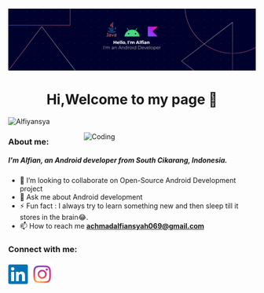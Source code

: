 ![MasterHead](https://github.com/Alfiyansya/Alfiyansya/blob/main/soc/banner.png)
<h1 align="center">Hi,Welcome to my page 👋</h1>

<p align="left"> <img src="https://komarev.com/ghpvc/?username=Alfiyansya&label=Profile%20views&color=129e00&style=plastic" alt="Alfiyansya" /> </p>
<img align="right" alt="Coding" width="350" src="https://github.com/Alfiyansya/Alfiyansya/blob/main/soc/illustration.gif">
<h3 align="left">About me:</h3>
<h5>I'm Alfian, an Android developer from South Cikarang, Indonesia.</h5>

- 👯 I’m looking to collaborate on Open-Source Android Development project
- 💬 Ask me about Android development
- ⚡ Fun fact : I always try to learn something new and then sleep till it stores in the brain😂.
- 📫 How to reach me **achmadalfiansyah069@gmail.com**

<h3 align="left">Connect with me:</h3>
<p align="left">
<a href="https://www.linkedin.com/in/achmad-alfiansyah-a2950b186/" target="blank"><img align="center" src="https://github.com/Alfiyansya/Alfiyansya/blob/main/soc/LinkedIn_icon.png" alt="Alfiyansya" height="40" width="40" /></a>
<a href="https://www.instagram.com/alfiyansyaa/" target="blank"><img align="center" src="https://github.com/Alfiyansya/Alfiyansya/blob/main/soc/instagram_icon.png" alt="Alfiyansya" height="50" width="50" /></a>
<!-- <p><img align="left" src="https://github-readme-stats.vercel.app/api/top-langs?username=alfiyansya&show_icons=true&locale=en&layout=compact" alt="alfiyansya" /></p> -->

<!-- <p>&nbsp;<img align="center" src="https://github-readme-stats.vercel.app/api?username=alfiyansya&show_icons=true&locale=en" alt="alfiyansya" /></p> -->

